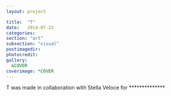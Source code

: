 ```yaml
---
layout: project

title:  "T"
date:   2014-07-22 
categories: 
section: "art"
subsection: "visual"
postimagedir: 
photocredit: 
gallery:
  &COVER 
coverimage: *COVER
---
```



T was made in collaboration with Stella Veloce for ************** 
